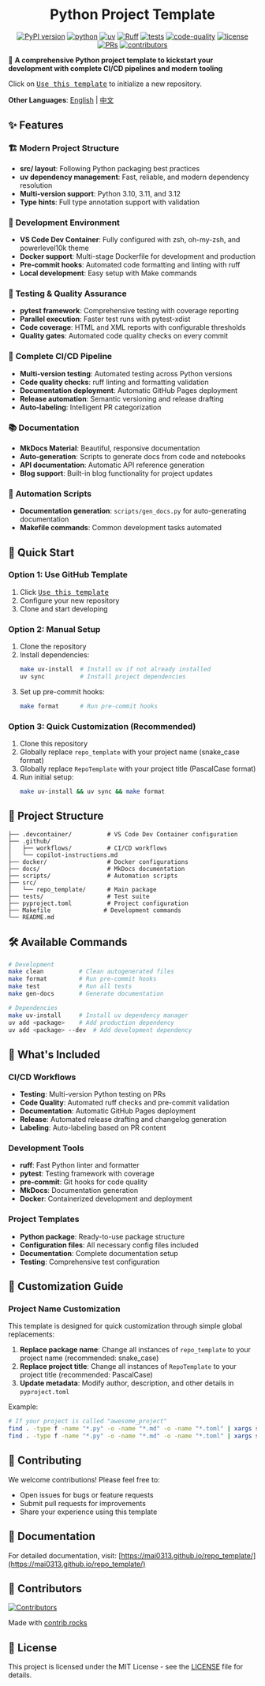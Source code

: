 <center>

# Python Project Template

[![PyPI version](https://img.shields.io/pypi/v/swebenchv2.svg)](https://pypi.org/project/swebenchv2/)
[![python](https://img.shields.io/badge/-Python_3.10_%7C_3.11_%7C_3.12-blue?logo=python&logoColor=white)](https://github.com/pre-commit/pre-commit)
[![uv](https://img.shields.io/badge/-uv_dependency_management-2C5F2D?logo=python&logoColor=white)](https://docs.astral.sh/uv/)
[![Ruff](https://img.shields.io/endpoint?url=https://raw.githubusercontent.com/astral-sh/ruff/main/assets/badge/v2.json)](https://github.com/astral-sh/ruff)
[![tests](https://github.com/Mai0313/repo_template/actions/workflows/test.yml/badge.svg)](https://github.com/Mai0313/repo_template/actions/workflows/test.yml)
[![code-quality](https://github.com/Mai0313/repo_template/actions/workflows/code-quality-check.yml/badge.svg)](https://github.com/Mai0313/repo_template/actions/workflows/code-quality-check.yml)
[![license](https://img.shields.io/badge/License-MIT-green.svg?labelColor=gray)](https://github.com/Mai0313/repo_template/tree/master?tab=License-1-ov-file)
[![PRs](https://img.shields.io/badge/PRs-welcome-brightgreen.svg)](https://github.com/Mai0313/repo_template/pulls)
[![contributors](https://img.shields.io/github/contributors/Mai0313/repo_template.svg)](https://github.com/Mai0313/repo_template/graphs/contributors)

</center>

🚀 **A comprehensive Python project template to kickstart your development with complete CI/CD pipelines and modern tooling**

Click on [<kbd>Use this template</kbd>](https://github.com/Mai0313/repo_template/generate) to initialize a new repository.

**Other Languages**: [English](README.md) | [中文](README_cn.md)

## ✨ Features

### 🏗️ **Modern Project Structure**

- **src/ layout**: Following Python packaging best practices
- **uv dependency management**: Fast, reliable, and modern dependency resolution
- **Multi-version support**: Python 3.10, 3.11, and 3.12
- **Type hints**: Full type annotation support with validation

### 🔧 **Development Environment**

- **VS Code Dev Container**: Fully configured with zsh, oh-my-zsh, and powerlevel10k theme
- **Docker support**: Multi-stage Dockerfile for development and production
- **Pre-commit hooks**: Automated code formatting and linting with ruff
- **Local development**: Easy setup with Make commands

### 🧪 **Testing & Quality Assurance**

- **pytest framework**: Comprehensive testing with coverage reporting
- **Parallel execution**: Faster test runs with pytest-xdist
- **Code coverage**: HTML and XML reports with configurable thresholds
- **Quality gates**: Automated code quality checks on every commit

### 🚀 **Complete CI/CD Pipeline**

- **Multi-version testing**: Automated testing across Python versions
- **Code quality checks**: ruff linting and formatting validation
- **Documentation deployment**: Automatic GitHub Pages deployment
- **Release automation**: Semantic versioning and release drafting
- **Auto-labeling**: Intelligent PR categorization

### 📚 **Documentation**

- **MkDocs Material**: Beautiful, responsive documentation
- **Auto-generation**: Scripts to generate docs from code and notebooks
- **API documentation**: Automatic API reference generation
- **Blog support**: Built-in blog functionality for project updates

### 🤖 **Automation Scripts**

- **Documentation generation**: `scripts/gen_docs.py` for auto-generating documentation
- **Makefile commands**: Common development tasks automated

## 🚀 Quick Start

### Option 1: Use GitHub Template

1. Click [<kbd>Use this template</kbd>](https://github.com/Mai0313/repo_template/generate)
2. Configure your new repository
3. Clone and start developing

### Option 2: Manual Setup

1. Clone the repository
2. Install dependencies:
    ```bash
    make uv-install  # Install uv if not already installed
    uv sync          # Install project dependencies
    ```
3. Set up pre-commit hooks:
    ```bash
    make format      # Run pre-commit hooks
    ```

### Option 3: Quick Customization (Recommended)

1. Clone this repository
2. Globally replace `repo_template` with your project name (snake_case format)
3. Globally replace `RepoTemplate` with your project title (PascalCase format)
4. Run initial setup:
    ```bash
    make uv-install && uv sync && make format
    ```

## 📁 Project Structure

```
├── .devcontainer/          # VS Code Dev Container configuration
├── .github/
│   ├── workflows/          # CI/CD workflows
│   └── copilot-instructions.md
├── docker/                 # Docker configurations
├── docs/                   # MkDocs documentation
├── scripts/                # Automation scripts
├── src/
│   └── repo_template/      # Main package
├── tests/                  # Test suite
├── pyproject.toml          # Project configuration
├── Makefile               # Development commands
└── README.md
```

## 🛠️ Available Commands

```bash
# Development
make clean          # Clean autogenerated files
make format         # Run pre-commit hooks
make test           # Run all tests
make gen-docs       # Generate documentation

# Dependencies
make uv-install     # Install uv dependency manager
uv add <package>    # Add production dependency
uv add <package> --dev  # Add development dependency
```

## 🎯 What's Included

### CI/CD Workflows

- **Testing**: Multi-version Python testing on PRs
- **Code Quality**: Automated ruff checks and pre-commit validation
- **Documentation**: Automatic GitHub Pages deployment
- **Release**: Automated release drafting and changelog generation
- **Labeling**: Auto-labeling based on PR content

### Development Tools

- **ruff**: Fast Python linter and formatter
- **pytest**: Testing framework with coverage
- **pre-commit**: Git hooks for code quality
- **MkDocs**: Documentation generation
- **Docker**: Containerized development and deployment

### Project Templates

- **Python package**: Ready-to-use package structure
- **Configuration files**: All necessary config files included
- **Documentation**: Complete documentation setup
- **Testing**: Comprehensive test configuration

## 🎨 Customization Guide

### Project Name Customization

This template is designed for quick customization through simple global replacements:

1. **Replace package name**: Change all instances of `repo_template` to your project name (recommended: snake_case)
2. **Replace project title**: Change all instances of `RepoTemplate` to your project title (recommended: PascalCase)
3. **Update metadata**: Modify author, description, and other details in `pyproject.toml`

Example:

```bash
# If your project is called "awesome_project"
find . -type f -name "*.py" -o -name "*.md" -o -name "*.toml" | xargs sed -i 's/repo_template/awesome_project/g'
find . -type f -name "*.py" -o -name "*.md" -o -name "*.toml" | xargs sed -i 's/RepoTemplate/AwesomeProject/g'
```

## 🤝 Contributing

We welcome contributions! Please feel free to:

- Open issues for bugs or feature requests
- Submit pull requests for improvements
- Share your experience using this template

## 📖 Documentation

For detailed documentation, visit: [https://mai0313.github.io/repo_template/](https://mai0313.github.io/repo_template/)

## 👥 Contributors

[![Contributors](https://contrib.rocks/image?repo=Mai0313/repo_template)](https://github.com/Mai0313/repo_template/graphs/contributors)

Made with [contrib.rocks](https://contrib.rocks)

## 📄 License

This project is licensed under the MIT License - see the [LICENSE](LICENSE) file for details.
